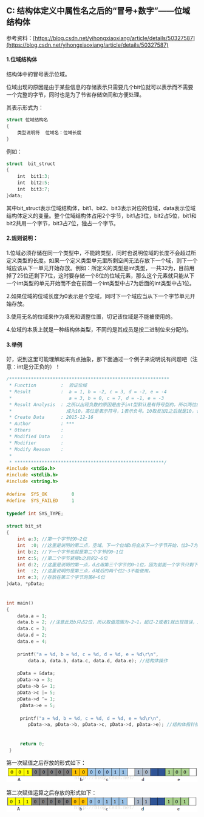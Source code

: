 ## C: 结构体定义中属性名之后的“冒号+数字”——位域结构体

参考资料：[https://blog.csdn.net/yihongxiaoxiang/article/details/50327587](https://blog.csdn.net/yihongxiaoxiang/article/details/50327587)

#### 1.位域结构体

结构体中的冒号表示位域。

位域出现的原因是由于某些信息的存储表示只需要几个bit位就可以表示而不需要一个完整的字节，同时也是为了节省存储空间和方便处理。

其表示形式为：
```c
struct 位域结构名
{
    类型说明符  位域名：位域长度
}
```
例如：
```c
struct  bit_struct
{
    int  bit1:3;
    int  bit2:5;
    int  bit3:7;
}data;
```
其中bit_struct表示位域结构体，bit1、bit2、bit3表示对应的位域，data表示位域结构体定义的变量。整个位域结构体占用2个字节，bit1占3位，bit2占5位，bit1和bit2共用一个字节，bit3占7位，独占一个字节。

#### 2.规则说明：

1.位域必须存储在同一个类型中，不能跨类型，同时也说明位域的长度不会超过所定义类型的长度。如果一个定义类型单元里所剩空间无法存放下一个域，则下一个域应该从下一单元开始存放。例如：所定义的类型是int类型，一共32为，目前用掉了25位还剩下7位，这时要存储一个8位的位域元素，那么这个元素就只能从下一个int类型的单元开始而不会在前面一个int类型中占7为后面的int类型中占1位。

2.如果位域的位域长度为0表示是个空域，同时下一个域应当从下一个字节单元开始存放。

3.使用无名的位域来作为填充和调整位置，切记该位域是不能被使用的。

4.位域的本质上就是一种结构体类型，不同的是其成员是按二进制位来分配的。

#### 3.举例

好，说到这里可能理解起来有点抽象，那下面通过一个例子来说明说有问题吧（注意：int是分正负的）！

```c
/***********************************************************
 * Function         :  验证位域
 * Result           :  a = 1, b = -2, c = 3, d = -2, e = -4
 *                     a = 3, b = 0, c = 7, d = -1, e = -3
 * Result Analysis  : 之所以出现负数的原因是由于int型默认是有符号型的，所以两位的位域赋值2时就会溢出，
 *                    成为10，高位是表示符号，1表示负号。10取反加1之后就是10，也就是2，所以值是-2
 * Create Data      : 2015-12-16
 * Author           : ***
 * Others           : 
 * Modified Data    :
 * Modifier         :
 * Modify Reason    :
 *
 * *******************************************************/
#include <stdio.h>
#include <stdlib.h>
#include <string.h>

#define  SYS_OK         0
#define  SYS_FAILED     1

typedef int SYS_TYPE;

struct bit_st
{
    int a:3; //第一个字节的0~2位
    int  :0; //这里是说明的第二点，空域。下一个位域b将会从下一个字节开始，位3~7为全0。
    int b:2; //下一个字节也就是第二个字节的0~1位
    int c:5; //第二个字节紧接b之后的2~6位
    int d:2; //这里是说明的第一点，d占用第三个字节的0~1位，因为前面一个字节只剩下一位不能存放d，所以另起一个字节存放。
    int  :2; //这里说明的是第三点，d域后的两个位2~3不能使用。
    int e:3; //存放在第三个字节的第4~6位
}data, *pData;


int main()
{       
    data.a = 1;
    data.b = 2; //注意此处b只占2位，所以取值范围为-2~1，超过-2或者1就出现错误，所以赋值时注意位域的范围
    data.c = 3; 
    data.d = 2; 
    data.e = 4;

    printf("a = %d, b = %d, c = %d, d = %d, e = %d\r\n",
        data.a, data.b, data.c, data.d, data.e); //结构体操作

    pData = &data;
    pData->a = 3;
    pData->b &= 1;
    pData->c |= 5;
    pData->d ^= 1;
     pData->e = 5;

     printf("a = %d, b = %d, c = %d, d = %d, e = %d\r\n",
        pData->a, pData->b, pData->c, pData->d, pData->e); //结构体指针操作


     return 0;
 }
```
第一次赋值之后存放的形式如下：
![](/assets/c048_01.png)

第二次赋值运算之后存放的形式如下：
![](/assets/c048_02.png)
